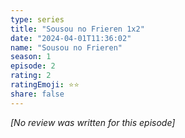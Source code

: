 ```yaml
---
type: series
title: "Sousou no Frieren 1x2"
date: "2024-04-01T11:36:02"
name: "Sousou no Frieren"
season: 1
episode: 2
rating: 2
ratingEmoji: ⭐️⭐️
share: false
---
```


_[No review was written for this episode]_

